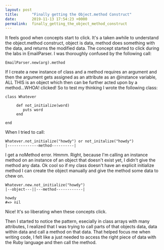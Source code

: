 ```yaml
---
layout: post
title:      "Finally getting the Object.method Construct"
date:       2019-11-13 17:54:23 +0000
permalink:  finally_getting_the_object_method_construct
---
```



It feels good when concepts start to click.  It's a taken awhile to understand the object.method construct, object is data, method does something with the data, and returns the modified data.  The concept started to click during the labs in EmailParser.  I was thoroughly confused by the following call:

```
EmailParser.new(arg).method

```
If I create a new instance of class and a method requires an argument and then the argument gets assigned as an attribute as an @instance variable, ALL THIS is an object which then can be further acted upon by a method...WHOA!  clicked!  So to test my thinking I wrote the following class:

```
class Whatever

     def not_initialize(word)
        puts word
     end

end

```
When I tried to call:

```
Whatever.not_initialize("howdy") or not_initalize("howdy")
|--------------method----------|
```
 I get a noMethod error.  Hmmm.  Right, because I'm calling an instance method on an instance of an object that doesn't exist yet, I didn't give the method any data. Ok cool so if my class doesn't have an explicit initialize method I can create the object manually and give the method some data to chew on.

```
Whatever.new.not_initialize("howdy")
|--object---||---method------------|

howdy
#=> nil
```

Nice!  It's so liberating when these concepts click.

Then I started to notice the pattern, esecially in class arrays with many attributes, I realized that I was trying to call parts of that objects data, data within data and call a method on that data.  That helped focus me when writing code, I felt like a just needed to access the right piece of data with the Ruby language and then call the method.  


